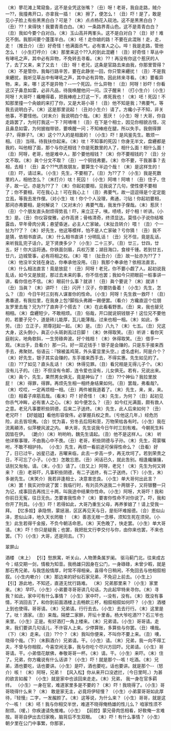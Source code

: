 <!-- { "loadSidebar": true } -->
（末）蓼花滩上鹭窥鱼，这不是全凭这张嘴？（丑）呀！老哥，我自走路，贼介一??，我撞弗开口，亦拿我一插！（末）擦了，便怎么！（丑）吓！是了，敢是见小子脸上有些黑黑白白？可是？（末）点点杨花入砚池。这不是黑黑白白？（丑）??！来得快！我要青青白白。（末）一条路界青山色。这不是青青白白？（丑）我如今要个白对白。（末）玉山高并两峯头。这不是白对白？（丑）好！难兄不倒。我那间要个蓬蓬半白。（末）呸！走你娘的路！不要在此混账！走，走，走！（推丑介）（丑）好奇怪！他满面杀气，必有害人之心。啐！我是走路，管他怎么！（小生打哼介）（末）那里来这个??入的到此混纒！（丑）好奇怪！草丛中有哮吼之声，其中必有异物，不免转去寻看。（末）??！再没有你这个惹厌的人了，去了又来，来了又去！（丑）呀！老兄，这条是官路去来由我，你那里管得？（末）不是管你，我每行路辛苦，要在此静坐一回，你只管来纒扰！（丑）不是我来纒扰，我听见草丛中有哮吼之声，其中必有异物，因此转来寻看。（末）要看异物，来，来，哪！这不是异物？--一个死囚，什么异物！（丑）阿呀！妙吓！你看这汉子鼻息如雷，必非凡品，待我唤醒他问一问。汉子醒来！（打小生介）（小生）阿呀！大哥吓！纔睡得着，把我棒疮上打这一下，疼死我也！（末）呸！死囚！不知那里撞一个肏娘的来打了你，又是大哥小哥！（丑）他不知是我；?弗要气，等我去说明白子。（末）这是那里说起！（丑对小生介）请了。方纔小子不知，非关他事，不要怪他。（对末介）我说明白个哉。（末）惹厌！（小生）呀！大哥，你自走路罢了，为何打我这一下？阿唷唷！（丑）在下是个相士，因见你相貌古怪，况且鼻息如雷，为何披枷带锁，要唤醒一问；不知棒疮在腿，所以失手。我倒得罪子?，得罪子?。（末）这个??入的是相面的！（小生）吓！是风鉴先生。敢烦一相。（丑）当得。待我扶你起来。（末）呔！不知事的死囚！你身无半文，盘纒都是我的，叫他相了面，那个与你还相钱？你是死数里的人了，相什么面！相什么面！（丑）阿呀，老哥，他是难中人，那个要他相钱？（末）你不要相钱的？（丑）分文不取。（末）眞个分文不取？（丑）一个铜钱弗要。（末）你不要，干我甚事？去相，去相！（丑）盖个??气质故朋友，要算生个半边个哉！（末）是这样生的！（丑）吓，请过来。（小生）先生，不要相了。（丑）为??了？（小生）我是死数里的人，相他怎么？（末打介）呔！死囚！（小生）阿唷！阿唷！（丑）住子，住子，故一记，亦是为??了？（末）你起初要相，见我说了几句，使性便不要相了；你不要相，可在我心上！可在我心上！（丑）弗要气，故一逗逗得是个定定能立厾，等我去发作俚。（对小生）呔！你个个人没理，弗通，刁钻！你起初要相，那间亦弗要相，是何解说？（又对末介）弗要气哉，我发作子俚哉。（末）惹厌！（丑）个个朋友直头耐烦得势厾！吓，来立正子，咦，啧啧，好个相！听讲。（小生）是。（丑）你仪容俊雅，必作高贤；骨格清奇，终须显达。莫怪小子说你结喉露齿，早年骨肉分离；悬望昏迷，必主人亡家破。（末扯丑转介）喂！（丑）个一扯为??了？（末）好先生，他这等模样，怕不是人亡家破？亏你猜！（丑）我不是猜，依相书直讲。（末）什么相书直讲！分明乱话！（丑）兄不信，竟是乱话，来听我乱完子话介。足下贤庚多少？（小生）二十三岁。（丑）廿三，廿四，廿五，好！你大运将通。你铁面剑眉，兵权万里；湖目海口，食禄千锺。若到廿五，廿六，边城管事，必有将相之权。（末）喂！（扯丑介）（丑）故一扯亦为??了？（末）他没半文钱在身边，你奉承他没用。（丑）我那个奉承他？依相法直言。（末）什么相法直言！竟是放屁！（丑）阿呀！老兄，你不要小觑了人。起初说我乱话，如今又是放屁，那过去未来的事，你不信也罢；我如今只把眼前一桩事讲一讲，看你信也不信。（末）眼前什么事？就讲！（丑）眞个要说？（末）就讲！（丑）当眞？（末）讲吓！（丑）闪开！汉子，你要防备着！（小生）先生，怎么？（丑）今日午时三刻有人谋害你的性命。（小生）阿呀！先生救一救吓！（丑）弗番道，有我拉里，在我身上包?脚指头弗踢一踢便罢。（看介）方纔直逗个位朋友罗里去哉？兄为??了直奔子个搭去？（末）在此看看野景。（丑）来，我也替兄相相。（末）盘纒短少，不敢相烦。（丑）俗哉，开口就说铜钱银子！这位兄不要他的，若要子兄个，道是砖儿能厚，瓦儿能薄哉。过来也相一相。（末）如此，多劳。（丑）立正子，把尊冠起一起。（末）是。（丑）八九？（末）七五。（丑）兄这大身，这头倒小，眞正小头斑剥厾过日脚！（末）休得取笑。（丑）听讲：看你天庭削尖，地角欹斜，一生劳碌奔波。好个贱相！（末）休得取笑。（丑）借手一观。（末出手，丑看介）那一只。好一双近钱手！银子是会赚的，只是东手接来西手去，弗聚财。俗语云：『锦被盖鸡笼，外头霍显里头空。』虚名虚利，阿是介个？（末）好先生，银子其实会赚的，东手接来西手去，不得实惠。先生如见的了。（丑）??了如见？直头乱话！（末）休得见罪。（丑）看兄相是无得儿子个。（末）没有儿子的。（丑）不但没有令郞，连令爱也没有，儿女俱无。若有，兄说出来。（末）眞个，先生，果然男女俱无，竟是神仙了！（丑）??个神仙？我拉里放屁！（末）得罪，得罪。再烦先生相一相终身结果如何。（丑）罢哉，弗看哉?。（末）哎哎，一定再烦相一相。（丑）两件被我道着了。（末）先生，来，来，来。（丑）相着子痒筋厾哉。（看末）吓！好奇怪！（末）先生，为何？（丑）起初见你杀气冲眸，必有害人之心。（末）如今便怎么？（丑）如今红光满面，颇有救人之意。老兄凡事要积些阴德，后来二子送终。（末）先生，此人后来如何？（丑）老兄吓！
【好姐姐】看他形容俊伟，必掌握兵权之贵。〔亏他这几年，〕经危历险，此去皆坦夷。（合）忧为喜，穷冬去后阳和至，万物荣枯各有时。（小生）我在流离顚沛，似萍梗风波之内。
单大哥，先生说我今日午时三刻有难。
今朝死生料因皆在伊。
（跪介）（末）哟哟哟，魏先生请起。（丑）他不是这样人。（末）
听他详察事理，不由我心中不畏。（丑）老哥，积些阴德与子孙。（末）先生，荷蒙嘱咐，不敢不相护持。
（小生）先生，再烦一看前途可保得性命么？（丑看）好了，日已过午，凶星已退，吉曜来临，此去一步高一步，再无坎坷了。若到荣贵之日，不可忘了小子。（小生）怎敢忘恩。（丑）闲话已久，就此吿别。相逢纔攘攘，话别又匆匆。请。（末，小生）请了。（丑又上）阿呀，老兄！（末）先生为何又转来？（丑）老哥吓，凡事积些阴德，有二子送终，有二子送终。（下）（小生，末）多谢先生。（末笑介）我若非逢相士，决意害忠良。（小生）单大哥何出此言？（末）罢！我实对你说了罢：我临行时，有刘员外送我二十两银子，又将银簪一只为记，成事回去再找三十两，叫我途中结果你性命。（小生）阿呀，大哥吓！我和你前日无寃，往日无仇，怎要害我性命？（末）要害你性命不对你说了。吓，我和你开了刑具。（小生）吓！若得如此，大哥乃重生父母，再养爹娘了！请上受我一拜。
【忆多姣】承隐恻，蒙拯溺，区区再见天与日，是衔环难报德。（合）恩似山泽，恩似山泽，地久天长罔极！
（末）善恶无根一念移，须知生死在须臾。（小生）此生若得千金报，不负今朝活命恩。（末）天色晚了，快走罢。（小生）单大哥请。（末）吓！你只是疑我；也罢，我把批文行李交付与你，由你来也罢，不来也罢。（下）（小生）大哥，还是同去。（下）
 
翠屏山
 
酒楼
（末上）
【引】愁旅寓，听关山，人物萧条属岁阑。
驱马蓟门北，往来成古今；结交期一剑，情极为知音。我杨雄只因身在公门，一身碌碌，未曾少暇，就是那石秀兄弟，与我恁般情厚，时常不得相亲。喜得今日稍闲，不免回去与他相叙相叙。（小生内嗽介）（末）那边来的好似石家兄弟，不免迎上前去。（小生上）
【引】游此地，不知还，直道无忧行路难。
（末）兄弟那里来？（小生）家里来。（末）早吓。（小生）小弟要寻哥哥讲几句话，为此起早特来寻你。（末）寻我？如此，家中可有什么事情？（小生）家中吓，--没有，没有。（末）旣没有事情，不消回去了，和你到前面酒楼上去畅飮三杯，相叙相叙如何吓？（小生）酒楼上到也使得。哥哥请。（末）兄弟请。行行去去。（小生）去去行行。（末）这里是了。呔！酒家。（丑）来哉。隔壁二家醉，开坛十里香。杨大爷吃酒??？石三爷也来里。（小生）正是。有好酒打一角上楼来。（末）兄弟请。（小生）哥哥请。走来，我们要讲几句话儿，不许容人上来。少停算账，多算些与你罢。（丑）噢哉。（下）（末）走来。（丑）??个？（末）我叫你便来，不叫你不要上来。（丑）噢，晓得个哉。（下）（末斟酒介）兄弟请。干。（小生）请。（末）兄弟，我一向不得工夫，不曾与你相叙，今喜空闲无事，我与你吃个尽兴方回吓。兄弟请。（小生）哥哥请。干。小弟借花献佛，奉敬哥哥一杯。（末）请。干。（小生）来吓。（末）住了。兄弟，你方纔说有什么话讲？（小生）吓！就是那个--咳！吃酒。（末）兄弟，酒也要吃，话也要讲。（小生）是吓，酒也要吃，话也要讲。就是那个--（怒介）咳！（末）阿呀，兄弟！
【风入松】你从来开口没遮拦，〔今日里呵，〕为甚的欲言如赧？
（小生）就是家中也该回来走走。（末）兄弟，
我一身在官多羁绊。
（小生）一身在官，难道家里多是不要的？（末）吓！我晓得了。（小生）哥哥晓得什么来？（末）
敢是家无主，必竟将伊轻慢？
（小生）小弟蒙哥哥如此厚待，『轻慢』二字，一发赧颜了。（末）这等说，为什么来？（小生）哥哥，就是这个--咳！（末）呸！我与你相交半世，难道不晓得俺杨雄的性儿么？
咱家性须不耐烦。〔嗳，〕你疾速请免推难。（小生）
【前腔】蒙兄骨肉恁相看，好敎俺一言难按。哥哥自伊出去归家晚，脑背后不生双眼。
（末）吓！有什么事情？（小生）
朝夕里在公门中事繁，你那家，
